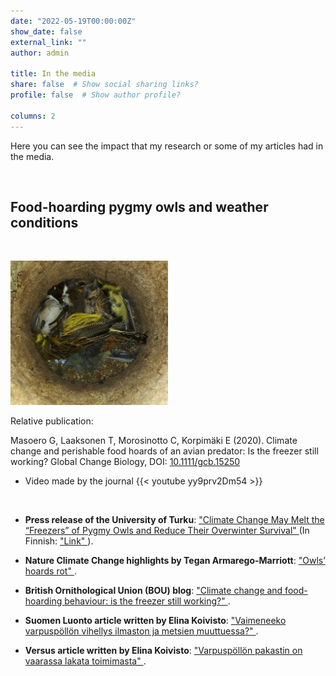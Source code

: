 ```yaml
---
date: "2022-05-19T00:00:00Z"
show_date: false
external_link: ""
author: admin

title: In the media
share: false  # Show social sharing links?
profile: false  # Show author profile?

columns: 2
---
```



Here you can see the impact that my research or some of my articles had in the media. 


<p>&nbsp;</p>

## Food-hoarding pygmy owls and weather conditions

<p>&nbsp;</p>

<img src="/media/albums/owls/3.jpg" alt="" width="50%"/>

Relative publication: 

Masoero G, Laaksonen T, Morosinotto C, Korpimäki E (2020). Climate change and perishable food hoards of an avian predator: Is the freezer still working? Global Change Biology, DOI: <a href="https://onlinelibrary.wiley.com/doi/10.1111/gcb.15250">10.1111/gcb.15250 </a> 

- Video made by the journal {{< youtube yy9prv2Dm54 >}}
<p>&nbsp;</p>

- __Press release of the University of Turku__: <a href="https://www.utu.fi/en/news/press-release/climate-change-may-melt-the-freezers-of-pygmy-owls-and-reduce-their-overwinter">"Climate Change May Melt the “Freezers” of Pygmy Owls and Reduce Their Overwinter Survival" </a> (In Finnish: <a href="https://www.utu.fi/fi/ajankohtaista/mediatiedote/ilmastonmuutos-voi-sulattaa-varpuspollojen-pakastimet-ja-lisata-pollojen">"Link" </a> ).  

- __Nature Climate Change highlights by Tegan Armarego-Marriott__: <a href="https://www.nature.com/articles/s41558-020-0903-0
">"Owls’ hoards rot" </a>.

- __British Ornithological Union (BOU) blog__: <a href="https://bou.org.uk/blog-masoero-pygmy-owl-climate-change-food-hoard/">"Climate change and food-hoarding behaviour: is the freezer still working?" </a>.

- __Suomen Luonto article written by Elina Koivisto__: <a href="https://suomenluonto.fi/artikkelit/vaimeneeko-varpuspollon-vihellys-ilmaston-ja-metsien-muuttuessa/">"Vaimeneeko varpuspöllön vihellys ilmaston ja metsien muuttuessa?" </a>.

- __Versus article written by Elina Koivisto__: <a href="https://www.versuslehti.fi/kriittinen-tila/varpuspollon-pakastin-on-vaarassa-lakata-toimimasta/">"Varpuspöllön pakastin on vaarassa lakata toimimasta" </a>.
  


